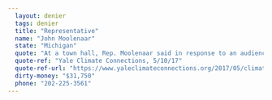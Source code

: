 ```yaml
---
  layout: denier
  tags: denier
  title: "Representative"
  name: "John Moolenaar"
  state: "Michigan"
  quote: "At a town hall, Rep. Moolenaar said in response to an audience member's question about his beliefs on climate change: \"I think it's important that you know, I believe in sound science, in good science. I believe the federal government has an important role in funding good science. I also have seen how, sometimes, agencies like the EPA get off track in their mission and pursue ... I believe science, science moves forward ... when people challenge a theory.\""
  quote-ref: "Yale Climate Connections, 5/10/17"
  quote-ref-url: "https://www.yaleclimateconnections.org/2017/05/climate-concerns-raised-at-many-town-halls/"
  dirty-money: "$31,750"
  phone: "202-225-3561"
---
```

